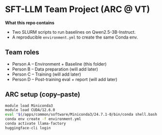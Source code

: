 # SFT-LLM Team Project (ARC @ VT)

**What this repo contains**
- Two SLURM scripts to run baselines on Qwen2.5-3B-Instruct.
- A reproducible `environment.yml` to create the same Conda env.

## Team roles
- Person A – Environment + Baseline (this folder)
- Person B – Data preparation (will add later)
- Person C – Training (will add later)
- Person D – Post-training eval + report (will add later)

## ARC setup (copy–paste)
```bash
module load Miniconda3
module load CUDA/12.6.0
eval "$(/apps/common/software/Miniconda3/24.7.1-0/bin/conda shell.bash hook)"
conda env create -f environment.yml
conda activate llama-factory
huggingface-cli login
